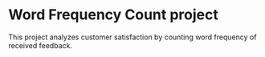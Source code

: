 # Word Frequency Count project  
This project analyzes customer satisfaction by counting word frequency of received feedback.  
